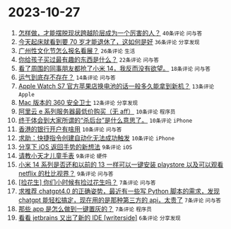 # 2023-10-27

1. [怎样做，才能摆脱现状跨越阶层成为一个厉害的人？](https://www.v2ex.com/t/985858) `40条评论` `问与答`
1. [今天起床就看到要 70 岁才能退休了，这如何是好](https://www.v2ex.com/t/985869) `36条评论` `分享发现`
1. [广州性文化节怎么报名看展？](https://www.v2ex.com/t/985850) `26条评论` `生活`
1. [你给孩子买过最有趣的东西是什么？](https://www.v2ex.com/t/985861) `22条评论` `问与答`
1. [看了周围的同事朋友都抢了小米 14，我反而没有欲望。](https://www.v2ex.com/t/985871) `18条评论` `问与答`
1. [运气到底存不存在？](https://www.v2ex.com/t/985894) `14条评论` `问与答`
1. [Apple Watch S7 官方苹果店换电池的话一般多久能拿到新机？](https://www.v2ex.com/t/985851) `13条评论` `Apple`
1. [Mac 版本的 360 安全卫士](https://www.v2ex.com/t/985872) `12条评论` `分享发现`
1. [阿里云 e 系列服务器最低价购买（无 aff）](https://www.v2ex.com/t/985901) `10条评论` `程序员`
1. [终于体会到大家所谓的“杀后台”是什么意思了。](https://www.v2ex.com/t/985897) `10条评论` `iPhone`
1. [香港的银行开户有啥用](https://www.v2ex.com/t/985885) `10条评论` `问与答`
1. [求助：快捷指令创建自动化无法成功触发](https://www.v2ex.com/t/985854) `10条评论` `iPhone`
1. [分享下 iOS 返回手势的新想法](https://www.v2ex.com/t/985888) `9条评论` `iOS`
1. [请教小天才儿童手表](https://www.v2ex.com/t/985874) `9条评论` `硬件`
1. [小米 14 系列是否还和以前的 13 一样可以一键安装 playstore 以及可以观看 netflix 的杜比视界？](https://www.v2ex.com/t/985859) `9条评论` `问与答`
1. [[捡花生] 你们小时候有捡过花生吗？](https://www.v2ex.com/t/985892) `7条评论` `问与答`
1. [求推荐 chatgpt4.0 的正确姿势，最近有一些写 Python 脚本的需求，发现 chatgpt 能轻松搞定，现在用的是那种第三方的 api，太贵了](https://www.v2ex.com/t/985870) `7条评论` `问与答`
1. [那些 app 是怎么做到一键置灰的？](https://www.v2ex.com/t/985856) `7条评论` `程序员`
1. [看看 jetbrains 又出了新的 IDE [writerside]](https://www.v2ex.com/t/985878) `6条评论` `分享发现`
